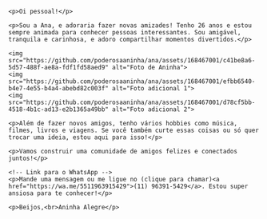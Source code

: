 <!DOCTYPE html>
<html lang="pt-br">
<head>
    <meta charset="UTF-8">
    <meta name="viewport" content="width=device-width, initial-scale=1.0">
    <title>Aninha Alegre</title>
</head>
<body>

    <p>Oi pessoal!</p>

    <p>Sou a Ana, e adoraria fazer novas amizades! Tenho 26 anos e estou sempre animada para conhecer pessoas interessantes. Sou amigável, tranquila e carinhosa, e adoro compartilhar momentos divertidos.</p>

    <img src="https://github.com/poderosaaninha/ana/assets/168467001/c41be8a6-5d57-488f-ae8a-fdf1fd58aed9" alt="Foto de Aninha">
    <img src="https://github.com/poderosaaninha/ana/assets/168467001/efbb6540-b4e7-4e55-b4a4-abebd82c003f" alt="Foto adicional 1">
    <img src="https://github.com/poderosaaninha/ana/assets/168467001/d78cf5bb-4518-4b1c-ad13-e2b1365a49bb" alt="Foto adicional 2"> 
    
    <p>Além de fazer novos amigos, tenho vários hobbies como música, filmes, livros e viagens. Se você também curte essas coisas ou só quer trocar uma ideia, estou aqui para isso!</p>

    <p>Vamos construir uma comunidade de amigos felizes e conectados juntos!</p>

    <!-- Link para o WhatsApp -->
    <p>Mande uma mensagem ou me ligue no (clique para chamar)<a href="https://wa.me/5511963915429">(11) 96391-5429</a>. Estou super ansiosa para te conhecer!</p>

    <p>Beijos,<br>Aninha Alegre</p>

</body>
</html>

